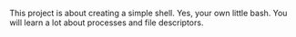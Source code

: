 This project is about creating a simple shell. Yes, your own little bash. You will learn a lot about processes and file descriptors.
